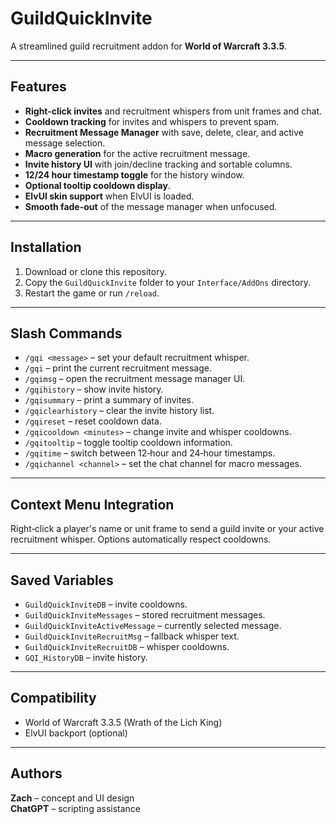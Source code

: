 # GuildQuickInvite

A streamlined guild recruitment addon for **World of Warcraft 3.3.5**.

---

## Features

- **Right-click invites** and recruitment whispers from unit frames and chat.
- **Cooldown tracking** for invites and whispers to prevent spam.
- **Recruitment Message Manager** with save, delete, clear, and active message selection.
- **Macro generation** for the active recruitment message.
- **Invite history UI** with join/decline tracking and sortable columns.
- **12/24 hour timestamp toggle** for the history window.
- **Optional tooltip cooldown display**.
- **ElvUI skin support** when ElvUI is loaded.
- **Smooth fade-out** of the message manager when unfocused.

---

## Installation

1. Download or clone this repository.
2. Copy the `GuildQuickInvite` folder to your `Interface/AddOns` directory.
3. Restart the game or run `/reload`.

---

## Slash Commands

- `/gqi <message>` – set your default recruitment whisper.
- `/gqi` – print the current recruitment message.
- `/gqimsg` – open the recruitment message manager UI.
- `/gqihistory` – show invite history.
- `/gqisummary` – print a summary of invites.
- `/gqiclearhistory` – clear the invite history list.
- `/gqireset` – reset cooldown data.
- `/gqicooldown <minutes>` – change invite and whisper cooldowns.
- `/gqitooltip` – toggle tooltip cooldown information.
- `/gqitime` – switch between 12‑hour and 24‑hour timestamps.
- `/gqichannel <channel>` – set the chat channel for macro messages.

---

## Context Menu Integration

Right‑click a player's name or unit frame to send a guild invite or your active recruitment whisper. Options automatically respect cooldowns.

---

## Saved Variables

- `GuildQuickInviteDB` – invite cooldowns.
- `GuildQuickInviteMessages` – stored recruitment messages.
- `GuildQuickInviteActiveMessage` – currently selected message.
- `GuildQuickInviteRecruitMsg` – fallback whisper text.
- `GuildQuickInviteRecruitDB` – whisper cooldowns.
- `GQI_HistoryDB` – invite history.

---

## Compatibility

- World of Warcraft 3.3.5 (Wrath of the Lich King)
- ElvUI backport (optional)

---

## Authors

**Zach** – concept and UI design  
**ChatGPT** – scripting assistance


